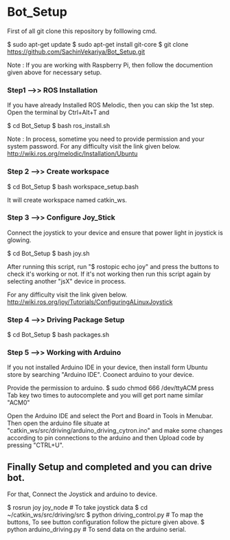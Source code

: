 # Bot_Setup

First of all git clone this repository by folllowing cmd.

$ sudo apt-get update
$ sudo apt-get install git-core
$ git clone https://github.com/SachinVekariya/Bot_Setup.git

Note : If you are working with Raspberry Pi, then follow the documention given above for necessary setup.

### Step1 -->> ROS Installation
If you have already Installed ROS Melodic, then you can skip the 1st step.
Open the terminal by Ctrl+Alt+T and 

$ cd Bot_Setup
$ bash ros_install.sh

Note : In process, sometime you need to provide permission and your system password.
For any difficulty visit the link given below.
http://wiki.ros.org/melodic/Installation/Ubuntu

### Step 2 -->> Create workspace

$ cd Bot_Setup
$ bash workspace_setup.bash

It will create workspace named catkin_ws.

### Step 3 -->> Configure Joy_Stick

Connect the joystick to your device and ensure that power light in joystick is glowing.

$ cd Bot_Setup
$ bash joy.sh

After running this script, run "$ rostopic echo joy" and press the buttons to check it's working or not.
If it's not working then run this script again by selecting another "jsX" device in process.

For any difficulty visit the link given below.
http://wiki.ros.org/joy/Tutorials/ConfiguringALinuxJoystick

### Step 4 -->> Driving Package Setup

$ cd Bot_Setup
$ bash packages.sh

### Step 5 -->> Working with Arduino

If you not installed Arduino IDE in your device, then install form Ubuntu store by searching "Arduino IDE".
Coonect arduino to your device.

Provide the permission to arduino. 
$ sudo chmod 666 /dev/ttyACM     press Tab key two times to autocomplete and you will get port name similar "ACM0"

Open the Arduino IDE and select the Port and Board in Tools in Menubar.
Then open the arduino file situate at "catkin_ws/src/driving/arduino_driving_cytron.ino" and make some changes according to pin connections to the arduino and then Upload code by pressing "CTRL+U".


## Finally Setup and completed and you can drive bot.

For that,
Connect the Joystick and arduino to device.

$ rosrun joy joy_node           # To take joystick data
$ cd ~/catkin_ws/src/driving/src
$ python driving_control.py     # To map the buttons, To see button configuration follow the picture given above.
$ python arduino_driving.py     # To send data on the arduino serial.




